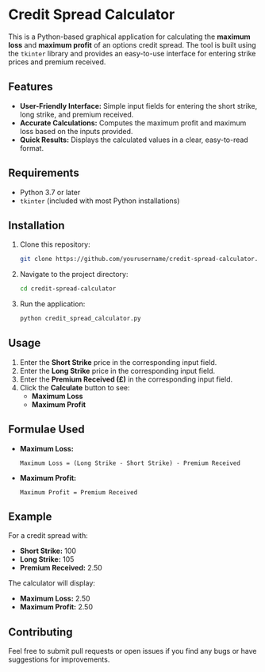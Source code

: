# Credit Spread Calculator

This is a Python-based graphical application for calculating the **maximum loss** and **maximum profit** of an options credit spread. The tool is built using the `tkinter` library and provides an easy-to-use interface for entering strike prices and premium received.

## Features
- **User-Friendly Interface:** Simple input fields for entering the short strike, long strike, and premium received.
- **Accurate Calculations:** Computes the maximum profit and maximum loss based on the inputs provided.
- **Quick Results:** Displays the calculated values in a clear, easy-to-read format.

## Requirements
- Python 3.7 or later
- `tkinter` (included with most Python installations)

## Installation
1. Clone this repository:
   ```bash
   git clone https://github.com/yourusername/credit-spread-calculator.git
   ```
2. Navigate to the project directory:
   ```bash
   cd credit-spread-calculator
   ```
3. Run the application:
   ```bash
   python credit_spread_calculator.py
   ```

## Usage
1. Enter the **Short Strike** price in the corresponding input field.
2. Enter the **Long Strike** price in the corresponding input field.
3. Enter the **Premium Received (£)** in the corresponding input field.
4. Click the **Calculate** button to see:
   - **Maximum Loss**
   - **Maximum Profit**

## Formulae Used
- **Maximum Loss:**
  ```
  Maximum Loss = (Long Strike - Short Strike) - Premium Received
  ```
- **Maximum Profit:**
  ```
  Maximum Profit = Premium Received
  ```

## Example
For a credit spread with:
- **Short Strike:** 100
- **Long Strike:** 105
- **Premium Received:** 2.50

The calculator will display:
- **Maximum Loss:** 2.50
- **Maximum Profit:** 2.50



## Contributing
Feel free to submit pull requests or open issues if you find any bugs or have suggestions for improvements.



